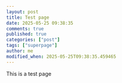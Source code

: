 ```yaml
---
layout: post
title: Test page
date: 2025-05-25 09:38:35
comments: true
published: true
categories: ["post"]
tags: ["superpage"]
author: me
modified_when: 2025-05-25T09:38:35.459465
---
```

This is a test page
